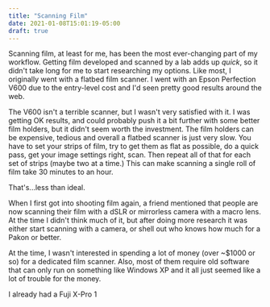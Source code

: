 ```yaml
---
title: "Scanning Film"
date: 2021-01-08T15:01:19-05:00
draft: true
---
```


Scanning film, at least for me, has been the most ever-changing part of my workflow. Getting film developed and scanned by a lab adds up _quick_, so it didn't take long for me to start researching my options. Like most, I originally went with a flatbed film scanner. I went with an Epson Perfection V600 due to the entry-level cost and I'd seen pretty good results around the web.

The V600 isn't a terrible scanner, but I wasn't very satisfied with it. I was getting OK results, and could probably push it a bit further with some better film holders, but it didn't seem worth the investment. The film holders can be expensive, tedious and overall a flatbed scanner is just very slow. You have to set your strips of film, try to get them as flat as possible, do a quick pass, get your image settings right, scan. Then repeat all of that for each set of strips (maybe two at a time.) This can make scanning a single roll of film take 30 minutes to an hour.

That's...less than ideal.

When I first got into shooting film again, a friend mentioned that people are now scanning their film with a dSLR or mirrorless camera with a macro lens. At the time I didn't think much of it, but after doing more research it was either start scanning with a camera, or shell out who knows how much for a Pakon or better.

At the time, I wasn't interested in spending a lot of money (over ~$1000 or so) for a dedicated film scanner. Also, most of them require old software that can only run on something like Windows XP and it all just seemed like a lot of trouble for the money.

I already had a Fuji X-Pro 1